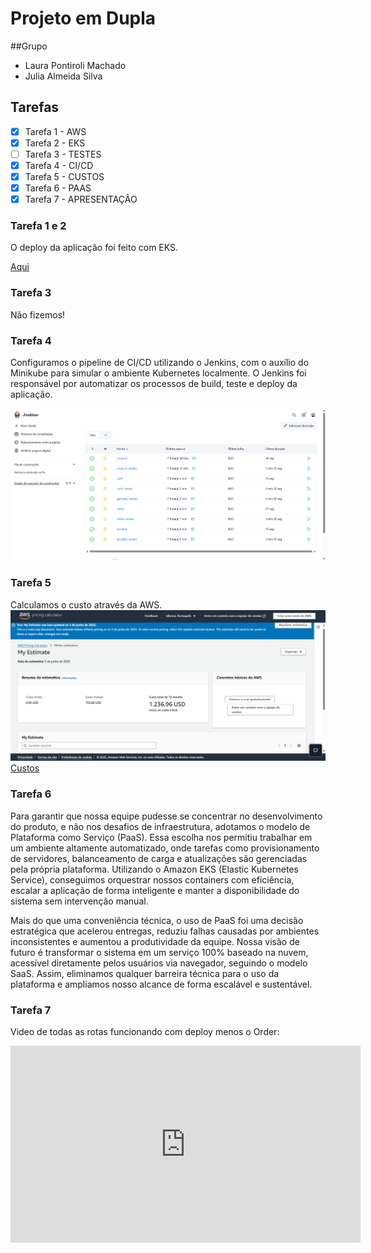 # Projeto em Dupla
##Grupo 

- Laura Pontiroli Machado 
- Julia Almeida Silva 

## Tarefas

- [x] Tarefa 1 - AWS
- [x] Tarefa 2 - EKS
- [ ] Tarefa 3 - TESTES
- [x] Tarefa 4 - CI/CD
- [x] Tarefa 5 - CUSTOS
- [x] Tarefa 6 - PAAS
- [x] Tarefa 7 - APRESENTAÇÃO

### Tarefa 1 e 2 

O deploy da aplicação foi feito com EKS. 

[Aqui](http://a06e91cf3817e402eb8328891ec4ffd2-841382628.us-east-2.elb.amazonaws.com:8080/)


### Tarefa 3 

Não fizemos!

### Tarefa 4

Configuramos o pipeline de CI/CD utilizando o Jenkins, com o auxílio do Minikube para simular o ambiente Kubernetes localmente. O Jenkins foi responsável por automatizar os processos de build, teste e deploy da aplicação.

![Jenkins](image.png)

### Tarefa 5
Calculamos o custo através da AWS. 
![alt text](image-1.png)
[Custos](https://calculator.aws/#/estimate?id=55c1e9893a50286e15e661b7c52cf601961a0341)

### Tarefa 6

Para garantir que nossa equipe pudesse se concentrar no desenvolvimento do produto, e não nos desafios de infraestrutura, adotamos o modelo de Plataforma como Serviço (PaaS). Essa escolha nos permitiu trabalhar em um ambiente altamente automatizado, onde tarefas como provisionamento de servidores, balanceamento de carga e atualizações são gerenciadas pela própria plataforma. Utilizando o Amazon EKS (Elastic Kubernetes Service), conseguimos orquestrar nossos containers com eficiência, escalar a aplicação de forma inteligente e manter a disponibilidade do sistema sem intervenção manual.

Mais do que uma conveniência técnica, o uso de PaaS foi uma decisão estratégica que acelerou entregas, reduziu falhas causadas por ambientes inconsistentes e aumentou a produtividade da equipe. Nossa visão de futuro é transformar o sistema em um serviço 100% baseado na nuvem, acessível diretamente pelos usuários via navegador, seguindo o modelo SaaS. Assim, eliminamos qualquer barreira técnica para o uso da plataforma e ampliamos nosso alcance de forma escalável e sustentável.


### Tarefa 7

Video de todas as rotas funcionando com deploy menos o Order:

<iframe width="560" height="315" src="https://www.youtube.com/embed/6-eX7mBU0jk?si=1mFuQTYP-8SEla8a" title="YouTube video player" frameborder="0" allow="accelerometer; autoplay; clipboard-write; encrypted-media; gyroscope; picture-in-picture; web-share" referrerpolicy="strict-origin-when-cross-origin" allowfullscreen></iframe>

